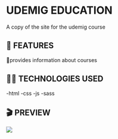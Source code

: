 <h1> UDEMIG EDUCATION </h1>

A copy of the site for the udemig course

<h2> 🎲 FEATURES </h2>

🔴provides information about courses

<h2> ⛓️‍💥 TECHNOLOGIES USED </h2>

-html
-css
-js
-sass

<h2> 🎬 PREVIEW </h2>

![](udemig-scss-gif-için.gif)
